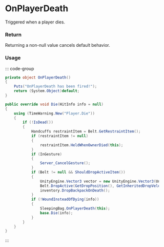 # OnPlayerDeath
<Badge type="info" text="Player"/><Badge type="danger" text="Carbon Compatible"/><Badge type="warning" text="Oxide Compatible"/>
Triggered when a player dies.

### Return
Returning a non-null value cancels default behavior.

### Usage
::: code-group
```csharp [Example]
private object OnPlayerDeath()
{
	Puts("OnPlayerDeath has been fired!");
	return (System.Object)default;
}
```
```csharp [Source — Assembly-CSharp @ BasePlayer]
public override void Die(HitInfo info = null)
{
	using (TimeWarning.New("Player.Die"))
	{
		if (!IsDead())
		{
			Handcuffs restraintItem = Belt.GetRestraintItem();
			if (restraintItem != null)
			{
				restraintItem.HeldWhenOwnerDied(this);
			}
			if (InGesture)
			{
				Server_CancelGesture();
			}
			if (Belt != null && ShouldDropActiveItem())
			{
				UnityEngine.Vector3 vector = new UnityEngine.Vector3(UnityEngine.Random.Range(-2f, 2f), 0.2f, UnityEngine.Random.Range(-2f, 2f));
				Belt.DropActive(GetDropPosition(), GetInheritedDropVelocity() + vector.normalized * 3f);
				inventory.DropBackpackOnDeath();
			}
			if (!WoundInsteadOfDying(info))
			{
				SleepingBag.OnPlayerDeath(this);
				base.Die(info);
			}
		}
	}
}

```
:::
